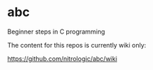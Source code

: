 abc
===

Beginner steps in C programming

The content for this repos is currently wiki only:

https://github.com/nitrologic/abc/wiki

